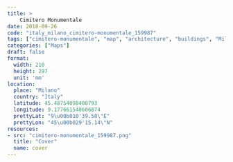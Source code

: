 ```yaml
---
title: > 
    Cimitero Monumentale
date: 2018-09-26
code: "italy_milano_cimitero-monumentale_159987"
tags: ["cimitero-monumentale", "map", "architecture", "buildings", "Milano", "Italy"]
categories: ["Maps"]
draft: false
format:
  width: 210
  height: 297
  unit: 'mm'
location:
  place: "Milano"
  country: "Italy"
  latitude: 45.48754098400793
  longitude: 9.177661548606874
  prettyLat: "9\u00b010'39.58\"E"
  prettyLon: "45\u00b029'15.14\"N"
resources:
- src: "cimitero-monumentale_159987.png"
  title: "Cover"
  name: cover
---
```

